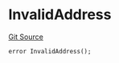 # InvalidAddress

[Git Source](https://github.com/Eoracle/target-contracts/blob/43a12f31d557c3daa45b17902f804f27abdd6da8/src/interfaces/Errors.sol)

```solidity
error InvalidAddress();
```
